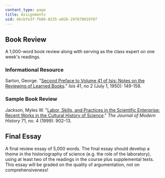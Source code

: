 ```yaml
---
content_type: page
title: Assignments
uid: 4bcbfe3f-fb06-8235-a026-29f87801976f
---
```


Book Review
-----------

A 1,000-word book review along with serving as the class expert on one week's readings.

### Informational Resource

Sarton, George. "[Second Preface to Volume 41 of Isis: Notes on the Reviewing of Learned Books](http://www.journals.uchicago.edu/doi/abs/10.1086/349140)." _Isis_ 41, no 2 (July 1, 1950): 149-158. 

### Sample Book Review

Jackson, Myles W. "[Labor, Skills, and Practices in the Scientific Enterprise: Recent Works in the Cultural History of Science](http://www.jstor.org/stable/10.1086/235363 )." _The Journal of Modern History_ 71, no. 4 (1999): 902-13.

Final Essay
-----------

A final review essay of 5,000 words. The final essay should develop a theme in the historiography of science (e.g. the role of the laboratory), using at least two of the readings in the course plus supplemental texts. This essay will be graded on the quality of argumentation, not on comprehensiveness!
